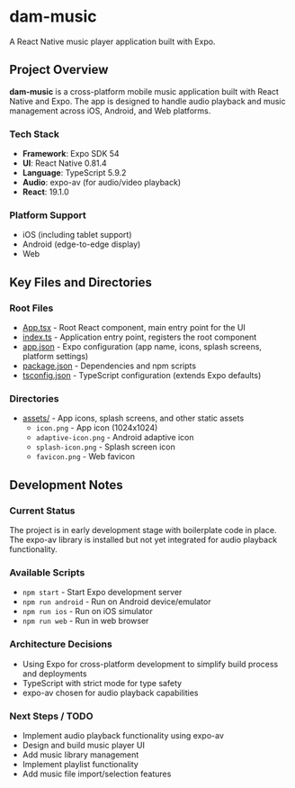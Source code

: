 # dam-music

A React Native music player application built with Expo.

## Project Overview

**dam-music** is a cross-platform mobile music application built with React Native and Expo. The app is designed to handle audio playback and music management across iOS, Android, and Web platforms.

### Tech Stack
- **Framework**: Expo SDK 54
- **UI**: React Native 0.81.4
- **Language**: TypeScript 5.9.2
- **Audio**: expo-av (for audio/video playback)
- **React**: 19.1.0

### Platform Support
- iOS (including tablet support)
- Android (edge-to-edge display)
- Web

## Key Files and Directories

### Root Files
- [App.tsx](App.tsx) - Root React component, main entry point for the UI
- [index.ts](index.ts) - Application entry point, registers the root component
- [app.json](app.json) - Expo configuration (app name, icons, splash screens, platform settings)
- [package.json](package.json) - Dependencies and npm scripts
- [tsconfig.json](tsconfig.json) - TypeScript configuration (extends Expo defaults)

### Directories
- [assets/](assets/) - App icons, splash screens, and other static assets
  - `icon.png` - App icon (1024x1024)
  - `adaptive-icon.png` - Android adaptive icon
  - `splash-icon.png` - Splash screen icon
  - `favicon.png` - Web favicon

## Development Notes

### Current Status
The project is in early development stage with boilerplate code in place. The expo-av library is installed but not yet integrated for audio playback functionality.

### Available Scripts
- `npm start` - Start Expo development server
- `npm run android` - Run on Android device/emulator
- `npm run ios` - Run on iOS simulator
- `npm run web` - Run in web browser

### Architecture Decisions
- Using Expo for cross-platform development to simplify build process and deployments
- TypeScript with strict mode for type safety
- expo-av chosen for audio playback capabilities

### Next Steps / TODO
- Implement audio playback functionality using expo-av
- Design and build music player UI
- Add music library management
- Implement playlist functionality
- Add music file import/selection features
